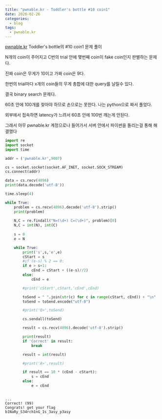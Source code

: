 ```yaml
---
title: "pwnable.kr - Toddler's bottle #10 coin1"
date: 2020-02-26
categories:
  - blog
tags:
  - pwnable.kr
---
```


[pwnable.kr][pwnable.kr] Toddler's bottle의 #10 coin1 문제 풀이

N개의 coin이 주어지고 C번의 trial 안에 몇번째 coin이 fake coin인지 판별하는 문제다.

진짜 coin은 무게가 10이고 가짜 coin은 9다.

한번의 trial마다 x개의 coin들의 무게 총합에 대한 query를 날릴수 있다.

결국 binary search 문제다.

60초 안에 100개를 찾아야 하므로 손으로는 못한다. 나는 python으로 짜서 풀었다.

외부에서 접속하면 latency가 느려서 60초 안에 100번 깨는게 안된다.

그래서 아무 pwnable.kr 계정으로나 들어가서 서버 안에서 파이썬을 돌리는걸 통해 해결했다

```python
import re
import socket
import time

addr = ('pwnable.kr',9007)

cs = socket.socket(socket.AF_INET, socket.SOCK_STREAM)
cs.connect(addr)

data = cs.recv(4096)
print(data.decode('utf-8'))

time.sleep(4)

while True:
	problem = cs.recv(4096).decode('utf-8').strip()
	print(problem)
	
	N,C = re.findall("N=(\d+) C=(\d+)", problem)[0]
	N,C = int(N), int(C)
	
	s = 0
	e = N

	while True:
		print('s',s,'e',e)
		cStart = s
		#if (e-s) % 2 == 0:
		if e > s+1:
			cEnd = cStart + ((e-s)//2)
		else:
			cEnd = e

		#print('cStart',cStart,'cEnd',cEnd)

		toSend = " ".join(str(c) for c in range(cStart, cEnd)) + "\n"
		toSend = toSend.encode("utf-8")

		#print('Q>',toSend)

		cs.sendall(toSend)

		result = cs.recv(4096).decode('utf-8').strip()

		print(result)
		if 'Correct' in result:
			break

		result = int(result)

		#print('A>',result)

		if result == 10 * (cEnd - cStart):
			s = cEnd
		else:
			e = cEnd
	
```

~~~
...
Correct! (99)
Congrats! get your flag
b1NaRy_S34rch1nG_1s_3asy_p3asy
~~~

[pwnable.kr]: https://pwnable.kr